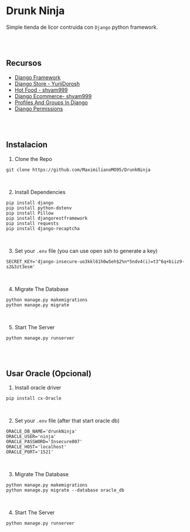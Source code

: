 # Drunk Ninja
Simple tienda de licor contruida con `Django` python framework.

</br>
</br>

## Recursos
- [Django Framework](https://www.djangoproject.com/)
- [Django Store - YuriiDorosh](https://github.com/YuriiDorosh/django-store)
- [Hot Food - shyam999](https://github.com/shyam999/Hot-Food)
- [Django Ecommerce- shyam999](https://github.com/shyam999/Django-ecommerce)
- [Profiles And Groups In Django](https://www.scaler.com/topics/django/profiles-and-groups-in-django/)
- [Django Permissions](https://testdriven.io/blog/django-permissions/)

</br>
</br>

## Instalacion
1. Clone the Repo
```
git clone https://github.com/MaximilianoMO95/DrunkNinja
```

</br>

2. Install Dependencies
```
pip install django
pip install python-dotenv
pip install Pillow
pip install djangorestframework
pip install requests
pip install django-recaptcha
```

</br>

3. Set your `.env` file (you can use open ssh to generate a key)
```
SECRET_KEY='django-insecure-uo3kkl61h0w5eh$2%n*5ndv4(i)=t3^6q+biiz9-s2&3zt3esm'
```

</br>

4. Migrate The Database
```
python manage.py makemigrations
python manage.py migrate
```

</br>

5. Start The Server
```
python manage.py runserver
```

</br>
</br>

## Usar Oracle (Opcional)
1. Install oracle driver
```
pip install cx-Oracle
```

</br>

2. Set your `.env` file (after that start oracle db)
```
ORACLE_DB_NAME='drunkNinja'
ORACLE_USER='ninja'
ORACLE_PASSWORD='Insecure007'
ORACLE_HOST='localhost'
ORACLE_PORT='1521'
```

</br>

3. Migrate The Database
```
python manage.py makemigrations
python manage.py migrate --database oracle_db
```

</br>

4. Start The Server
```
python manage.py runserver
```

